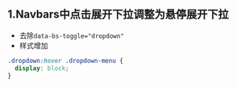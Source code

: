 ## 1.Navbars中点击展开下拉调整为悬停展开下拉

* 去除`data-bs-toggle="dropdown"`
* 样式增加
```css
.dropdown:hover .dropdown-menu {
  display: block;
}
```
